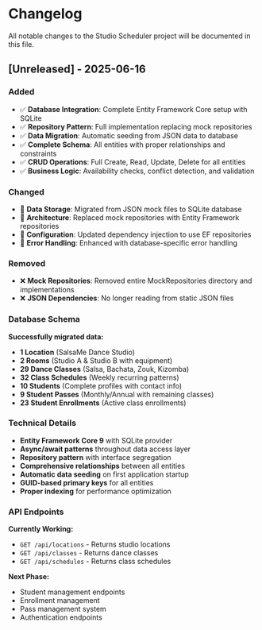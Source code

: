 # Changelog

All notable changes to the Studio Scheduler project will be documented in this file.

## [Unreleased] - 2025-06-16

### Added
- ✅ **Database Integration**: Complete Entity Framework Core setup with SQLite
- ✅ **Repository Pattern**: Full implementation replacing mock repositories
- ✅ **Data Migration**: Automatic seeding from JSON data to database
- ✅ **Complete Schema**: All entities with proper relationships and constraints
- ✅ **CRUD Operations**: Full Create, Read, Update, Delete for all entities
- ✅ **Business Logic**: Availability checks, conflict detection, and validation

### Changed
- 🔄 **Data Storage**: Migrated from JSON mock files to SQLite database
- 🔄 **Architecture**: Replaced mock repositories with Entity Framework repositories
- 🔄 **Configuration**: Updated dependency injection to use EF repositories
- 🔄 **Error Handling**: Enhanced with database-specific error handling

### Removed
- ❌ **Mock Repositories**: Removed entire MockRepositories directory and implementations
- ❌ **JSON Dependencies**: No longer reading from static JSON files

### Database Schema
**Successfully migrated data:**
- **1 Location** (SalsaMe Dance Studio)
- **2 Rooms** (Studio A & Studio B with equipment)
- **29 Dance Classes** (Salsa, Bachata, Zouk, Kizomba)
- **32 Class Schedules** (Weekly recurring patterns)
- **10 Students** (Complete profiles with contact info)
- **9 Student Passes** (Monthly/Annual with remaining classes)
- **23 Student Enrollments** (Active class enrollments)

### Technical Details
- **Entity Framework Core 9** with SQLite provider
- **Async/await patterns** throughout data access layer
- **Repository pattern** with interface segregation
- **Comprehensive relationships** between all entities
- **Automatic data seeding** on first application startup
- **GUID-based primary keys** for all entities
- **Proper indexing** for performance optimization

### API Endpoints
**Currently Working:**
- `GET /api/locations` - Returns studio locations
- `GET /api/classes` - Returns dance classes
- `GET /api/schedules` - Returns class schedules

**Next Phase:**
- Student management endpoints
- Enrollment management
- Pass management system
- Authentication endpoints
